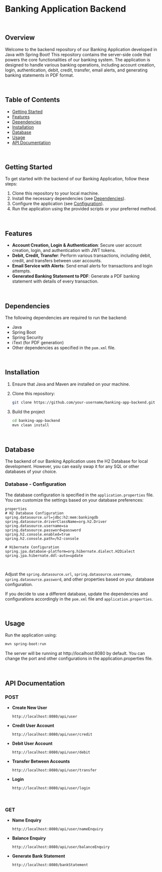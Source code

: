 # Banking Application Backend

<br>

## Overview

Welcome to the backend repository of our Banking Application developed in Java with Spring Boot! This repository contains the server-side code that powers the core functionalities of our banking system. The application is designed to handle various banking operations, including account creation, login, authentication, debit, credit, transfer, email alerts, and generating banking statements in PDF format.

<br>

## Table of Contents

- [Getting Started](#getting-started)
- [Features](#features)
- [Dependencies](#dependencies)
- [Installation](#installation)
- [Database](#database)
- [Usage](#usage)
- [API Documentation](#api-documentation)

<br>

## Getting Started

To get started with the backend of our Banking Application, follow these steps:

1. Clone this repository to your local machine.
2. Install the necessary dependencies (see [Dependencies](#dependencies)).
3. Configure the application (see [Configuration](#configuration)).
4. Run the application using the provided scripts or your preferred method.

<br>

## Features

- **Account Creation, Login & Authentication**: Secure user account creation, login, and authentication with JWT tokens.
- **Debit, Credit, Transfer**: Perform various transactions, including debit, credit, and transfers between user accounts.
- **Email Service with Alerts**: Send email alerts for transactions and login attempts.
- **Generated Banking Statement to PDF**: Generate a PDF banking statement with details of every transaction.

<br>

## Dependencies

The following dependencies are required to run the backend:

- Java
- Spring Boot
- Spring Security
- iText (for PDF generation)
- Other dependencies as specified in the `pom.xml` file.

<br>

## Installation

1. Ensure that Java and Maven are installed on your machine.
2. Clone this repository:

   ```bash
   git clone https://github.com/your-username/banking-app-backend.git

3. Build the project

   ```bash
   cd banking-app-backend
   mvn clean install

<br>

## Database

The backend of our Banking Application uses the H2 Database for local development. However, you can easily swap it for any SQL or other databases of your choice.
<br>


### Database - Configuration

The database configuration is specified in the `application.properties` file. You can customize the settings based on your database preferences:
<br>


```
properties
# H2 Database Configuration
spring.datasource.url=jdbc:h2:mem:bankingdb
spring.datasource.driverClassName=org.h2.Driver
spring.datasource.username=sa
spring.datasource.password=password
spring.h2.console.enabled=true
spring.h2.console.path=/h2-console

# Hibernate Configuration
spring.jpa.database-platform=org.hibernate.dialect.H2Dialect
spring.jpa.hibernate.ddl-auto=update
```
<br>

Adjust the `spring.datasource.url`, `spring.datasource.username`, `spring.datasource.password`, and other properties based on your database configuration.

If you decide to use a different database, update the dependencies and configurations accordingly in the `pom.xml` file and `application.properties`.

<br>

## Usage

Run the application using:

   ```bash
   mvn spring-boot:run
   ```

The server will be running at http://localhost:8080 by default. You can change the port and other configurations in the application.properties file.

<br>

## API Documentation

### POST

- **Create New User**

  ```POST
  http://localhost:8080/api/user

- **Credit User Account**

  ```POST
  http://localhost:8080/api/user/credit

- **Debit User Account**

  ```POST
  http://localhost:8080/api/user/debit

- **Transfer Between Accounts**

  ```POST
  http://localhost:8080/api/user/transfer

- **Login**

  ```POST
  http://localhost:8080/api/user/login

<br>

### GET

- **Name Enquiry**

  ```GET
  http://localhost:8080/api/user/nameEnquiry

- **Balance Enquiry**

  ```GET
  http://localhost:8080/api/user/balanceEnquiry

- **Generate Bank Statement**

  ```GET
  http://localhost:8080/bankStatement

